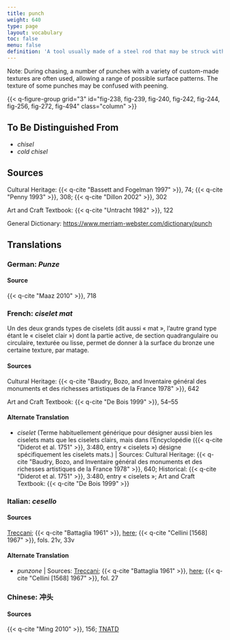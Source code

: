 ```yaml
---
title: punch
weight: 640
type: page
layout: vocabulary
toc: false
menu: false
definition: 'A tool usually made of a steel rod that may be struck with a hammer at one end in order to create a pattern in the surface of the sculpture with the other end by compressing the metal.'
---
```


<div class="backmatter">
Note: During chasing, a number of punches with a variety of custom-made textures are often used, allowing a range of possible surface patterns. The texture of some punches may be confused with peening.
</div>

{{< q-figure-group grid="3" id="fig-238, fig-239, fig-240, fig-242, fig-244, fig-256, fig-272, fig-494" class="column" >}}

## To Be Distinguished From

- *chisel*
- *cold chisel*

## Sources

Cultural Heritage: {{< q-cite "Bassett and Fogelman 1997" >}}, 74; {{< q-cite "Penny 1993" >}}, 308; {{< q-cite "Dillon 2002" >}}, 302

Art and Craft Textbook: {{< q-cite "Untracht 1982" >}}, 122

General Dictionary: <https://www.merriam-webster.com/dictionary/punch>

## Translations

<div class="accordion">

### **German**: *Punze*

#### Source

{{< q-cite "Maaz 2010" >}}, 718

### **French**: *ciselet mat*

Un des deux grands types de ciselets (dit aussi « mat », l’autre grand type étant le « ciselet clair ») dont la partie active, de section quadrangulaire ou circulaire, texturée ou lisse, permet de donner à la surface du bronze une certaine texture, par matage.

#### Sources

Cultural Heritage: {{< q-cite "Baudry, Bozo, and Inventaire général des monuments et des richesses artistiques de la France 1978" >}}, 642

Art and Craft Textbook: {{< q-cite "De Bois 1999" >}}, 54–55

#### Alternate Translation

- *ciselet* (Terme habituellement générique pour désigner aussi bien les ciselets mats que les ciselets clairs, mais dans l’Encyclopédie ({{< q-cite "Diderot et al. 1751" >}}, 3:480, entry « ciselets ») désigne spécifiquement les ciselets mats.) | Sources: Cultural Heritage: {{< q-cite "Baudry, Bozo, and Inventaire général des monuments et des richesses artistiques de la France 1978" >}}, 640; Historical: {{< q-cite "Diderot et al. 1751" >}}, 3:480, entry « ciselets »; Art and Craft Textbook: {{< q-cite "De Bois 1999" >}}

### **Italian**: *cesello*

#### Sources

[Treccani](https://www.treccani.it/vocabolario/cesello/); {{< q-cite "Battaglia 1961" >}}, [here](http://www.gdli.it/JPG/GDLI03/00000019.jpg); {{< q-cite "Cellini [1568] 1967" >}}, fols. 21v, 33v

#### Alternate Translation

- *punzone* | Sources: [Treccani](http://www.treccani.it/vocabolario/punzone/); {{< q-cite "Battaglia 1961" >}}, [here](http://www.gdli.it/pdf_viewer/Scripts/pdf.js/web/viewer.asp?file=/PDF/GDLI14/GDLI_14_ocr_1017.pdf&parola=punzone); {{< q-cite "Cellini [1568] 1967" >}}, fol. 27

### **Chinese**: 冲头

#### Sources

{{< q-cite "Ming 2010" >}}, 156; [TNATD](https://terms.naer.edu.tw/detail/625279/?index=1)

</div>
